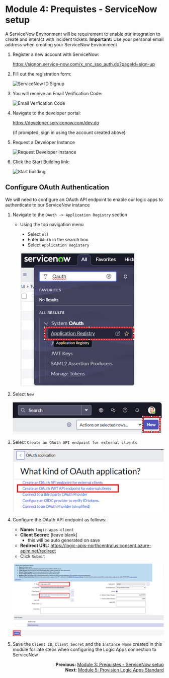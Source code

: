 # Module 4: Prequistes - ServiceNow setup
A ServiceNow Environment will be requirement to enable our integration to create and interact with incident tickets.
**Important:** Use your personal email address  when creating your ServiceNow Environment


1. Register a new account with ServiceNow:

    https://signon.service-now.com/x_snc_sso_auth.do?pageId=sign-up

1. Fill out the registration form:

    ![ServiceNow ID Signup](/images/02_01_signup_servicenow_id.png "Signup")

1. You will receive an Email Verification Code:

    ![Email Verfication Code](/images/02_02_email_verificaiton_code.png "Verify your account")

1. Navigate to the developer portal: 

     https://developer.servicenow.com/dev.do

    (if prompted, sign in using the account created above)

1. Request a Developer Instance

    ![Request Developer Instance](/images/02_03_request_developer_instance.png)

1. Click the Start Building link:

    ![Start building](/images/02_04_start_building.png)

## Configure OAuth Authentication 
We will need to configure an OAuth API endpoint to enable our logic apps to authenticate to our ServiceNow instance

1. Navigate to the `OAuth -> Application Registry` section
    - Using the top navigation menu
      - Select `All`
      - Enter `OAuth` in the search box
      - Select `Application Registery`

      ![Menu OAuth Application Registry](./images/02_05_menu_application_registry.png "menu oauth application registry")

1. Select `New`

    ![New Application Registry](./images/02_06_application_registry_new_button.png "new application registry")

1. Select `Create an OAuth API endpoint for external clients`
  
    ![Create OAuth API Endpoint](./images/02_07_create_oauth_api_endpoint_external_clients.png "create oauth api endpoint")

1. Configure the OAuth API endpoint as follows:
    - **Name:** `logic-apps-client`
    - **Client Secret:** [leave blank]
      - this will be auto generated on save
    - **Redirect URL:** https://logic-apis-northcentralus.consent.azure-apim.net/redirect
     - Click `Submit`

    ![Configure OAuth API Endpoint](./images/02_08_oauth_client_config.png "configure oauth api endpoint")

1. Save the `Client ID`, `Client Secret`  and the `Instance Name` created in this module for late steps when configuring the Logic Apps connection to ServiceNow


<div align="right" valign="middle">

**Previous:** <a href="03_enable_open_ai_model.md" title= "Module 3">Module 3: Prequistes - ServiceNow setup</a>  
**Next:** <a href="05_provision_logic_apps_standard.md" title= "Next: Module 3">Module 5: Provision Logic Apps Standard</a>      

</div>
